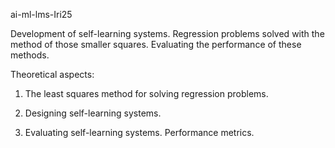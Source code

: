 ai-ml-lms-Iri25

Development of self-learning systems. Regression problems solved with the method of those smaller squares. Evaluating the performance of these methods.

Theoretical aspects:

1. The least squares method for solving regression problems.

2. Designing self-learning systems.

3. Evaluating self-learning systems. Performance metrics.
